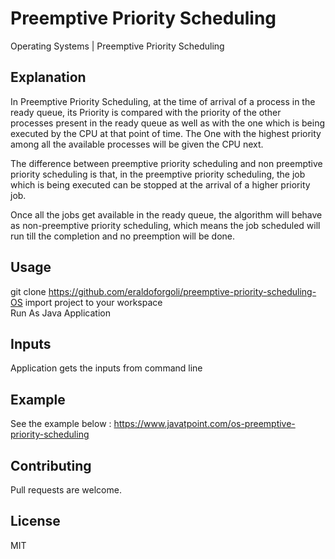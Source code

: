 # Preemptive Priority Scheduling


Operating Systems | Preemptive Priority Scheduling 



## Explanation
In Preemptive Priority Scheduling, at the time of arrival of a process in the ready queue, its Priority is compared with the priority of the other processes present in the ready queue as well as with the one which is being executed by the CPU at that point of time. The One with the highest priority among all the available processes will be given the CPU next.

The difference between preemptive priority scheduling and non preemptive priority scheduling is that, in the preemptive priority scheduling, the job which is being executed can be stopped at the arrival of a higher priority job.

Once all the jobs get available in the ready queue, the algorithm will behave as non-preemptive priority scheduling, which means the job scheduled will run till the completion and no preemption will be done.



## Usage

git clone https://github.com/eraldoforgoli/preemptive-priority-scheduling-OS
import project to your workspace  
Run As Java Application

## Inputs
Application gets the inputs from command line 

## Example
See the example below : https://www.javatpoint.com/os-preemptive-priority-scheduling

## Contributing
Pull requests are welcome. 


## License
MIT
